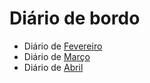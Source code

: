 # Diário de bordo

- Diário de [Fevereiro](./diario/Fevereiro.md)
- Diário de [Março](./diario/Marco.md)
- Diário de [Abril](./diario/Abril.md)
